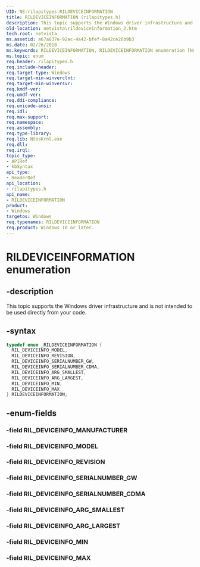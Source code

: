 ```yaml
---
UID: NE:rilapitypes.RILDEVICEINFORMATION
title: RILDEVICEINFORMATION (rilapitypes.h)
description: This topic supports the Windows driver infrastructure and is not intended to be used directly from your code.
old-location: netvista\rildeviceinformation_2.htm
tech.root: netvista
ms.assetid: a67a637e-92ac-4a42-bfef-8a42ce26b9b3
ms.date: 02/26/2018
ms.keywords: RILDEVICEINFORMATION, RILDEVICEINFORMATION enumeration [Network Drivers Starting with Windows Vista], RIL_DEVICEINFO_ARG_LARGEST, RIL_DEVICEINFO_ARG_SMALLEST, RIL_DEVICEINFO_MAX, RIL_DEVICEINFO_MIN, RIL_DEVICEINFO_MODEL, RIL_DEVICEINFO_REVISION, RIL_DEVICEINFO_SERIALNUMBER_CDMA, RIL_DEVICEINFO_SERIALNUMBER_GW, netvista.rildeviceinformation_2, rilapitypes/RILDEVICEINFORMATION, rilapitypes/RIL_DEVICEINFO_ARG_LARGEST, rilapitypes/RIL_DEVICEINFO_ARG_SMALLEST, rilapitypes/RIL_DEVICEINFO_MAX, rilapitypes/RIL_DEVICEINFO_MIN, rilapitypes/RIL_DEVICEINFO_MODEL, rilapitypes/RIL_DEVICEINFO_REVISION, rilapitypes/RIL_DEVICEINFO_SERIALNUMBER_CDMA, rilapitypes/RIL_DEVICEINFO_SERIALNUMBER_GW
ms.topic: enum
req.header: rilapitypes.h
req.include-header:
req.target-type: Windows
req.target-min-winverclnt:
req.target-min-winversvr:
req.kmdf-ver:
req.umdf-ver:
req.ddi-compliance:
req.unicode-ansi:
req.idl:
req.max-support:
req.namespace:
req.assembly:
req.type-library:
req.lib: NtosKrnl.exe
req.dll:
req.irql:
topic_type:
- APIRef
- kbSyntax
api_type:
- HeaderDef
api_location:
- rilapitypes.h
api_name:
- RILDEVICEINFORMATION
product:
- Windows
targetos: Windows
req.typenames: RILDEVICEINFORMATION
req.product: Windows 10 or later.
---
```


# RILDEVICEINFORMATION enumeration


## -description


This topic supports the Windows driver infrastructure and is not intended to be used directly from your code.


## -syntax


```cpp
typedef enum _RILDEVICEINFORMATION {
  RIL_DEVICEINFO_MODEL,
  RIL_DEVICEINFO_REVISION,
  RIL_DEVICEINFO_SERIALNUMBER_GW,
  RIL_DEVICEINFO_SERIALNUMBER_CDMA,
  RIL_DEVICEINFO_ARG_SMALLEST,
  RIL_DEVICEINFO_ARG_LARGEST,
  RIL_DEVICEINFO_MIN,
  RIL_DEVICEINFO_MAX
} RILDEVICEINFORMATION;
```


## -enum-fields




### -field RIL_DEVICEINFO_MANUFACTURER


### -field RIL_DEVICEINFO_MODEL


### -field RIL_DEVICEINFO_REVISION


### -field RIL_DEVICEINFO_SERIALNUMBER_GW


### -field RIL_DEVICEINFO_SERIALNUMBER_CDMA


### -field RIL_DEVICEINFO_ARG_SMALLEST


### -field RIL_DEVICEINFO_ARG_LARGEST


### -field RIL_DEVICEINFO_MIN


### -field RIL_DEVICEINFO_MAX

